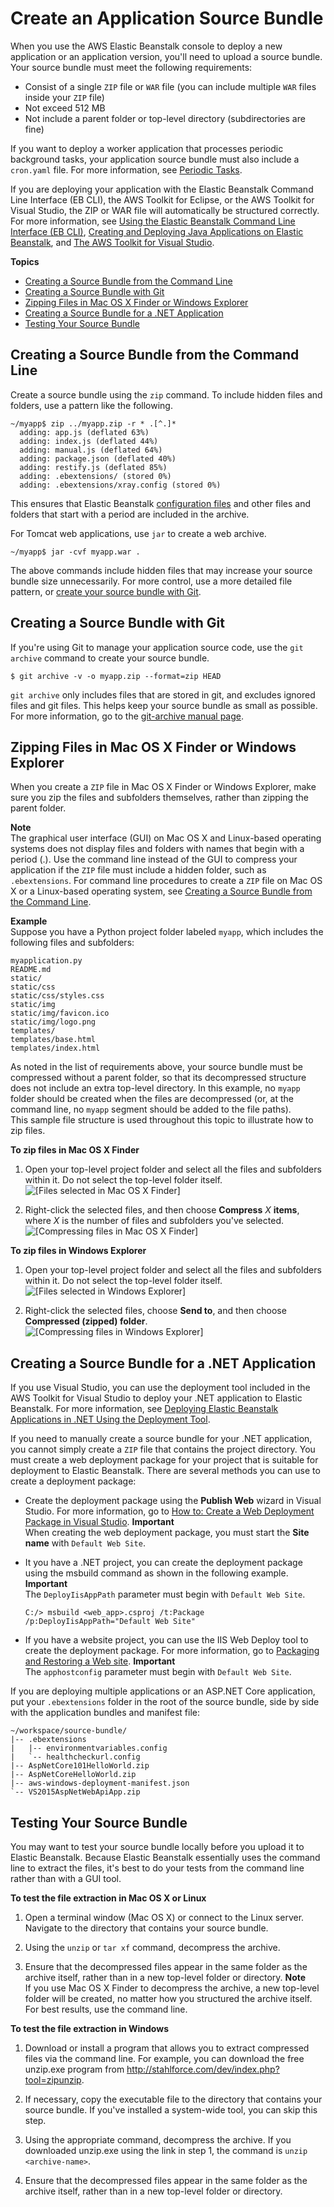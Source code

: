 # Create an Application Source Bundle<a name="applications-sourcebundle"></a>

When you use the AWS Elastic Beanstalk console to deploy a new application or an application version, you'll need to upload a source bundle\. Your source bundle must meet the following requirements: 
+ Consist of a single `ZIP` file or `WAR` file \(you can include multiple `WAR` files inside your `ZIP` file\)
+ Not exceed 512 MB
+ Not include a parent folder or top\-level directory \(subdirectories are fine\)

If you want to deploy a worker application that processes periodic background tasks, your application source bundle must also include a `cron.yaml` file\. For more information, see [Periodic Tasks](using-features-managing-env-tiers.md#worker-periodictasks)\.

If you are deploying your application with the Elastic Beanstalk Command Line Interface \(EB CLI\), the AWS Toolkit for Eclipse, or the AWS Toolkit for Visual Studio, the ZIP or WAR file will automatically be structured correctly\. For more information, see [Using the Elastic Beanstalk Command Line Interface \(EB CLI\)](eb-cli3.md), [Creating and Deploying Java Applications on Elastic Beanstalk](create_deploy_Java.md), and [The AWS Toolkit for Visual Studio](dotnet-toolkit.md)\.

**Topics**
+ [Creating a Source Bundle from the Command Line](#using-features.deployment.source.commandline)
+ [Creating a Source Bundle with Git](#using-features.deployment.source.git)
+ [Zipping Files in Mac OS X Finder or Windows Explorer](#using-features.deployment.source.gui)
+ [Creating a Source Bundle for a \.NET Application](#using-features.deployment.source.dotnet)
+ [Testing Your Source Bundle](#using-features.deployment.source.test)

## Creating a Source Bundle from the Command Line<a name="using-features.deployment.source.commandline"></a>

Create a source bundle using the `zip` command\. To include hidden files and folders, use a pattern like the following\.

```
~/myapp$ zip ../myapp.zip -r * .[^.]*
  adding: app.js (deflated 63%)
  adding: index.js (deflated 44%)
  adding: manual.js (deflated 64%)
  adding: package.json (deflated 40%)
  adding: restify.js (deflated 85%)
  adding: .ebextensions/ (stored 0%)
  adding: .ebextensions/xray.config (stored 0%)
```

This ensures that Elastic Beanstalk [configuration files](ebextensions.md) and other files and folders that start with a period are included in the archive\.

For Tomcat web applications, use `jar` to create a web archive\.

```
~/myapp$ jar -cvf myapp.war .
```

The above commands include hidden files that may increase your source bundle size unnecessarily\. For more control, use a more detailed file pattern, or [create your source bundle with Git](#using-features.deployment.source.git)\.

## Creating a Source Bundle with Git<a name="using-features.deployment.source.git"></a>

If you're using Git to manage your application source code, use the `git archive` command to create your source bundle\.

```
$ git archive -v -o myapp.zip --format=zip HEAD
```

`git archive` only includes files that are stored in git, and excludes ignored files and git files\. This helps keep your source bundle as small as possible\. For more information, go to the [git\-archive manual page](http://git-scm.com/docs/git-archive)\.

## Zipping Files in Mac OS X Finder or Windows Explorer<a name="using-features.deployment.source.gui"></a>

When you create a `ZIP` file in Mac OS X Finder or Windows Explorer, make sure you zip the files and subfolders themselves, rather than zipping the parent folder\. 

**Note**  
The graphical user interface \(GUI\) on Mac OS X and Linux\-based operating systems does not display files and folders with names that begin with a period \(\.\)\. Use the command line instead of the GUI to compress your application if the `ZIP` file must include a hidden folder, such as `.ebextensions`\. For command line procedures to create a `ZIP` file on Mac OS X or a Linux\-based operating system, see [Creating a Source Bundle from the Command Line](#using-features.deployment.source.commandline)\.

**Example**  
Suppose you have a Python project folder labeled `myapp`, which includes the following files and subfolders:   

```
myapplication.py
README.md
static/
static/css
static/css/styles.css
static/img
static/img/favicon.ico
static/img/logo.png
templates/
templates/base.html
templates/index.html
```
As noted in the list of requirements above, your source bundle must be compressed without a parent folder, so that its decompressed structure does not include an extra top\-level directory\. In this example, no `myapp` folder should be created when the files are decompressed \(or, at the command line, no `myapp` segment should be added to the file paths\)\.   
This sample file structure is used throughout this topic to illustrate how to zip files\.

**To zip files in Mac OS X Finder**

1. Open your top\-level project folder and select all the files and subfolders within it\. Do not select the top\-level folder itself\.  
![\[Files selected in Mac OS X Finder\]](http://docs.aws.amazon.com/elasticbeanstalk/latest/dg/images/finder-files.png)

1. Right\-click the selected files, and then choose **Compress** *X* **items**, where *X* is the number of files and subfolders you've selected\.  
![\[Compressing files in Mac OS X Finder\]](http://docs.aws.amazon.com/elasticbeanstalk/latest/dg/images/finder-context.png)

**To zip files in Windows Explorer**

1. Open your top\-level project folder and select all the files and subfolders within it\. Do not select the top\-level folder itself\.  
![\[Files selected in Windows Explorer\]](http://docs.aws.amazon.com/elasticbeanstalk/latest/dg/images/winex-files.png)

1. Right\-click the selected files, choose **Send to**, and then choose **Compressed \(zipped\) folder**\.  
![\[Compressing files in Windows Explorer\]](http://docs.aws.amazon.com/elasticbeanstalk/latest/dg/images/winex-context.png)

## Creating a Source Bundle for a \.NET Application<a name="using-features.deployment.source.dotnet"></a>

If you use Visual Studio, you can use the deployment tool included in the AWS Toolkit for Visual Studio to deploy your \.NET application to Elastic Beanstalk\. For more information, see [Deploying Elastic Beanstalk Applications in \.NET Using the Deployment Tool](deploy_NET_standalone_tool.md)\.

If you need to manually create a source bundle for your \.NET application, you cannot simply create a `ZIP` file that contains the project directory\. You must create a web deployment package for your project that is suitable for deployment to Elastic Beanstalk\. There are several methods you can use to create a deployment package:
+ Create the deployment package using the **Publish Web** wizard in Visual Studio\. For more information, go to [How to: Create a Web Deployment Package in Visual Studio](http://msdn.microsoft.com/en-us/library/dd465323.aspx)\.
**Important**  
When creating the web deployment package, you must start the **Site name** with `Default Web Site`\.
+ It you have a \.NET project, you can create the deployment package using the msbuild command as shown in the following example\. 
**Important**  
The `DeployIisAppPath` parameter must begin with `Default Web Site`\.

  ```
  C:/> msbuild <web_app>.csproj /t:Package /p:DeployIisAppPath="Default Web Site"
  ```
+ If you have a website project, you can use the IIS Web Deploy tool to create the deployment package\. For more information, go to [Packaging and Restoring a Web site](http://www.iis.net/learn/publish/using-web-deploy/packaging-and-restoring-a-web-site)\.
**Important**  
The `apphostconfig` parameter must begin with `Default Web Site`\.

If you are deploying multiple applications or an ASP\.NET Core application, put your `.ebextensions` folder in the root of the source bundle, side by side with the application bundles and manifest file:

```
~/workspace/source-bundle/
|-- .ebextensions
|   |-- environmentvariables.config
|   `-- healthcheckurl.config
|-- AspNetCore101HelloWorld.zip
|-- AspNetCoreHelloWorld.zip
|-- aws-windows-deployment-manifest.json
`-- VS2015AspNetWebApiApp.zip
```

## Testing Your Source Bundle<a name="using-features.deployment.source.test"></a>

You may want to test your source bundle locally before you upload it to Elastic Beanstalk\. Because Elastic Beanstalk essentially uses the command line to extract the files, it's best to do your tests from the command line rather than with a GUI tool\. 

**To test the file extraction in Mac OS X or Linux**

1. Open a terminal window \(Mac OS X\) or connect to the Linux server\. Navigate to the directory that contains your source bundle\.

1. Using the `unzip` or `tar xf` command, decompress the archive\.

1. Ensure that the decompressed files appear in the same folder as the archive itself, rather than in a new top\-level folder or directory\.
**Note**  
If you use Mac OS X Finder to decompress the archive, a new top\-level folder will be created, no matter how you structured the archive itself\. For best results, use the command line\.

**To test the file extraction in Windows**

1. Download or install a program that allows you to extract compressed files via the command line\. For example, you can download the free unzip\.exe program from [http://stahlforce\.com/dev/index\.php?tool=zipunzip](http://stahlforce.com/dev/index.php?tool=zipunzip)\.

1. If necessary, copy the executable file to the directory that contains your source bundle\. If you've installed a system\-wide tool, you can skip this step\.

1. Using the appropriate command, decompress the archive\. If you downloaded unzip\.exe using the link in step 1, the command is `unzip <archive-name>`\.

1. Ensure that the decompressed files appear in the same folder as the archive itself, rather than in a new top\-level folder or directory\.